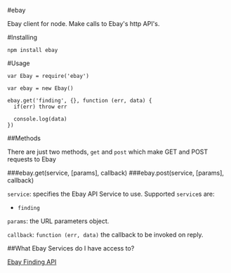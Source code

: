#ebay 

Ebay client for node. Make calls to Ebay's http API's.

#Installing

```
npm install ebay
```

#Usage
```
var Ebay = require('ebay')

var ebay = new Ebay()

ebay.get('finding', {}, function (err, data) {
  if(err) throw err

  console.log(data)
})
```

##Methods

There are just two methods, `get` and `post` which make GET and POST requests to Ebay

###ebay.get(service, [params], callback)
###ebay.post(service, [params], callback)

`service`: specifies the Ebay API Service to use. Supported `service`s are:

  * `finding`

`params`: the URL parameters object.

`callback`: `function (err, data)` the callback to be invoked on reply. 


##What Ebay Services do I have access to?

[Ebay Finding API](http://developer.ebay.com/DevZone/finding/Concepts/FindingAPIGuide.html)